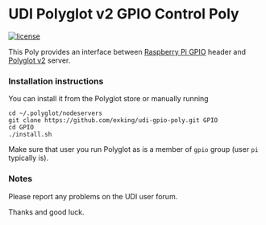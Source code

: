 # UDI Polyglot v2 GPIO Control Poly

[![license](https://img.shields.io/github/license/mashape/apistatus.svg)](https://github.com/exking/udi-gpio-poly/blob/master/LICENSE)

This Poly provides an interface between [Raspberry Pi GPIO](https://www.raspberrypi.org/documentation/usage/gpio-plus-and-raspi2/) header and [Polyglot v2](https://github.com/UniversalDevicesInc/polyglot-v2) server.

### Installation instructions

You can install it from the Polyglot store or manually running
```
cd ~/.polyglot/nodeservers
git clone https://github.com/exking/udi-gpio-poly.git GPIO
cd GPIO
./install.sh
```
Make sure that user you run Polyglot as is a member of `gpio` group (user `pi` typically is).

### Notes

Please report any problems on the UDI user forum.

Thanks and good luck.
